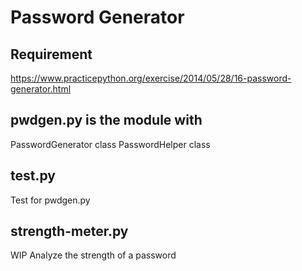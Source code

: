 # Password Generator

## Requirement
https://www.practicepython.org/exercise/2014/05/28/16-password-generator.html

## pwdgen.py is the module with 
  
PasswordGenerator class
PasswordHelper class
  
## test.py

Test for pwdgen.py
  
## strength-meter.py

WIP Analyze the strength of a password


